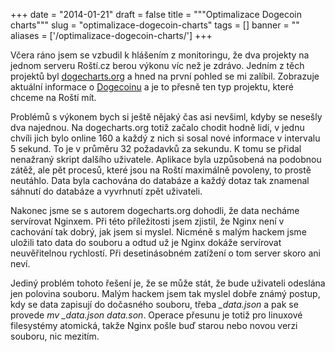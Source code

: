 
+++
date = "2014-01-21"
draft = false
title = """Optimalizace Dogecoin charts"""
slug = "optimalizace-dogecoin-charts"
tags = []
banner = ""
aliases = ['/optimalizace-dogecoin-charts/']
+++

Včera ráno jsem se vzbudil k hlášením z monitoringu, že dva projekty na jednom serveru Roští.cz berou výkonu víc než je zdrávo. Jedním z těch projektů byl [dogecharts.org](http://dogecharts.org/) a hned na první pohled se mi zalíbil. Zobrazuje aktuální informace o [Dogecoinu](http://dogecoin.com/) a je to přesně ten typ projektu, které chceme na Roští mít.

Problémů s výkonem bych si ještě nějaký čas asi nevšiml, kdyby se nesešly dva najednou. Na dogecharts.org totiž začalo chodit hodně lidí, v jednu chvíli jich bylo online 160 a každý z nich si sosal nové informace v intervalu 5 sekund. To je v průměru 32 požadavků za sekundu. K tomu se přidal nenažraný skript dalšího uživatele. Aplikace byla uzpůsobená na podobnou zátěž, ale pět procesů, které jsou na Roští maximálně povoleny, to prostě neutáhlo. Data byla cachována do databáze a každý dotaz tak znamenal sáhnutí do databáze a vyvrhnutí zpět uživateli.

Nakonec jsme se s autorem dogecharts.org dohodli, že data necháme servírovat Nginxem. Při této příležitosti jsem zjistil, že Nginx není v cachování tak dobrý, jak jsem si myslel. Nicméně s malým hackem jsme uložili tato data do souboru a odtud už je Nginx dokáže servírovat neuvěřitelnou rychlostí. Při desetinásobném zatížení o tom server skoro ani neví.

Jediný problém tohoto řešení je, že se může stát, že bude uživateli odeslána jen polovina souboru. Malým hackem jsem tak myslel dobře známý postup, kdy se data zapisují do dočasného souboru, třeba *_data.json* a pak se provede *mv _data.json data.son*. Operace přesunu je totiž pro linuxové filesystémy atomická, takže Nginx pošle buď starou nebo novou verzi souboru, nic mezitím.

